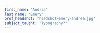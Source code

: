 ```yaml
---
first_name: "Andrea"
last_name: "Emery"
prof_headshot: "headshot-emery-andrea.jpg"
subject_taught: "Typography?"
---
```

